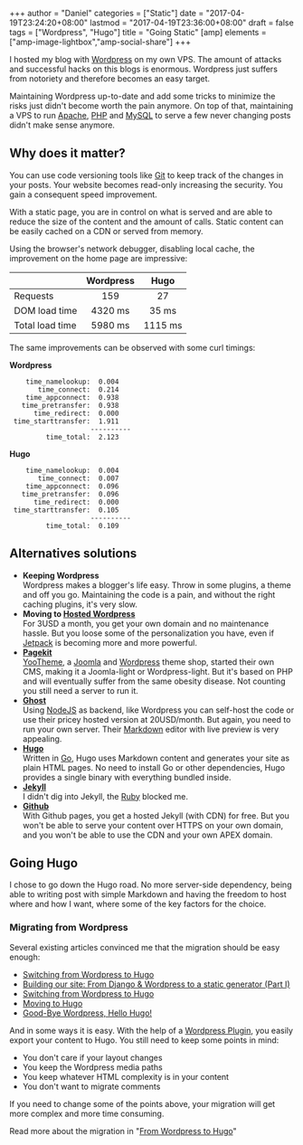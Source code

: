+++
author = "Daniel"
categories = ["Static"]
date = "2017-04-19T23:24:20+08:00"
lastmod = "2017-04-19T23:36:00+08:00"
draft = false
tags = ["Wordpress", "Hugo"]
title = "Going Static"
[amp]
  elements = ["amp-image-lightbox","amp-social-share"]
+++

I hosted my blog with [Wordpress](https://wordpress.org) on my own VPS. The amount of attacks and successful hacks on this blogs is enormous. Wordpress just suffers from notoriety and therefore becomes an easy target.

Maintaining Wordpress up-to-date and add some tricks to minimize the risks just didn't become worth the pain anymore. On top of that, maintaining a VPS to run [Apache](http://apache.org), [PHP](http://php.net) and [MySQL](https://www.mysql.com/) to serve a few never changing posts didn't make sense anymore.

## Why does it matter?
You can use code versioning tools like [Git](https://git-scm.com/) to keep track of the changes in your posts. Your website becomes read-only increasing the security. You gain a consequent speed improvement.

With a static page, you are in control on what is served and are able to reduce the size of the content and the amount of calls. Static content can be easily cached on a CDN or served from memory.

Using the browser's network debugger, disabling local cache, the improvement on the home page are impressive:

|                 | Wordpress        | Hugo        |
|-----------------|:----------------:|:-----------:|
| Requests        |              159 |          27 |
| DOM load time   |          4320 ms |       35 ms |
| Total load time |          5980 ms |     1115 ms |

The same improvements can be observed with some curl timings:

**Wordpress**
```text
    time_namelookup:  0.004
       time_connect:  0.214
    time_appconnect:  0.938
   time_pretransfer:  0.938
      time_redirect:  0.000
 time_starttransfer:  1.911
                    ----------
         time_total:  2.123
```
**Hugo**
```text
    time_namelookup:  0.004
       time_connect:  0.007
    time_appconnect:  0.096
   time_pretransfer:  0.096
      time_redirect:  0.000
 time_starttransfer:  0.105
                    ----------
         time_total:  0.109
```

## Alternatives solutions

* **Keeping Wordpress**  
    Wordpress makes a blogger's life easy. Throw in some plugins, a theme and off you go. Maintaining the code is a pain, and without the right caching plugins, it's very slow.
* **Moving to [Hosted Wordpress](https://wordpress.com)**  
    For 3USD a month, you get your own domain and no maintenance hassle. But you loose some of the personalization you have, even if [Jetpack](https://wordpress.org/plugins/jetpack/) is becoming more and more powerful.
* **[Pagekit](https://pagekit.com/)**  
    [YooTheme](http://yootheme.com/), a [Joomla](https://joomla.org) and [Wordpress](https://wordpress.com) theme shop, started their own CMS, making it a Joomla-light or Wordpress-light. But it's based on PHP and will eventually suffer from the same obesity disease. Not counting you still need a server to run it.
* **[Ghost](https://ghost.org)**  
    Using [NodeJS](https://nodejs.org/) as backend, like Wordpress you can self-host the code or use their pricey hosted version at 20USD/month. But again, you need to run your own server. Their [Markdown](https://en.wikipedia.org/wiki/Markdown) editor with live preview is very appealing.
* **[Hugo](https://gohugo.io/)**  
    Written in [Go](https://golang.org/), Hugo uses Markdown content and generates your site as plain HTML pages. No need to install Go or other dependencies, Hugo provides a single binary with everything bundled inside.
* **[Jekyll](https://jekyllrb.com/)**  
    I didn't dig into Jekyll, the [Ruby](http://www.ruby-lang.org/) blocked me.
* **[Github](https://github.com)**  
    With Github pages, you get a hosted Jekyll (with CDN) for free. But you won't be able to serve your content over HTTPS on your own domain, and you won't be able to use the CDN and your own APEX domain.

## Going Hugo
I chose to go down the Hugo road. No more server-side dependency, being able to writing post with simple Markdown and having the freedom to host where and how I want, where some of the key factors for the choice.

### Migrating from Wordpress
Several existing articles convinced me that the migration should be easy enough:

* [Switching from Wordpress to Hugo](http://schnuddelhuddel.de/switching-from-wordpress-to-hugo/)
* [Building our site: From Django & Wordpress to a static generator (Part I)](https://tryolabs.com/blog/2016/09/20/building-our-site-django-wordpress-to-static-part-i/)
* [Switching from Wordpress to Hugo](http://justinfx.com/2015/11/08/switching-from-wordpress-to-hugo/)
* [Moving to Hugo](http://abhipandey.com/2015/09/)
* [Good-Bye Wordpress, Hello Hugo!](http://blog.arminhanisch.de/2015/08/blog-migration-zu-hugo/)

And in some ways it is easy. With the help of a [Wordpress Plugin](https://github.com/SchumacherFM/wordpress-to-hugo-exporter), you easily export your content to Hugo. You still need to keep some points in mind:

 * You don't care if your layout changes
 * You keep the Wordpress media paths
 * You keep whatever HTML complexity is in your content
 * You don't want to migrate comments

If you need to change some of the points above, your migration will get more complex and more time consuming.

Read more about the migration in "[From Wordpress to Hugo](/2017/04/from-wordpress-to-hugo/)"